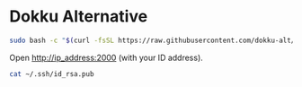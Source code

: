 # Dokku Alternative

```bash
sudo bash -c "$(curl -fsSL https://raw.githubusercontent.com/dokku-alt/dokku-alt/master/bootstrap.sh)"
```

Open [http://ip_address:2000](http://ip_address:2000) (with your ID address).

```bash
cat ~/.ssh/id_rsa.pub
```
